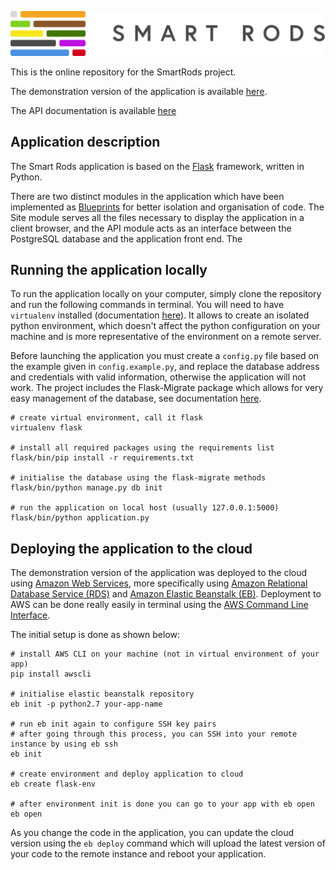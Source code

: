 ![## Smart Rods](./smartrods/static/img/logo-text.png) 

This is the online repository for the SmartRods project. 

The demonstration version of the application is available [here](http://app.smartrods.co.uk). 

The API documentation is available [here](http://pierreazalbert.github.io/smartrods)

## Application description

The Smart Rods application is based on the [Flask](http://flask.pocoo.org) framework, written in Python. 

There are two distinct modules in the application which have been implemented as [Blueprints](http://flask.pocoo.org/docs/0.12/blueprints/) for better isolation and organisation of code. The Site module serves all the files necessary to display the application in a client browser, and the API module acts as an interface between the PostgreSQL database and the application front end. The 


## Running the application locally

To run the application locally on your computer, simply clone the repository and run the following commands in terminal. You will need to have `virtualenv` installed (documentation [here](https://virtualenv.pypa.io/en/stable/)). It allows to create an isolated python environment, which doesn't affect the python configuration on your machine and is more representative of the environment on a remote server.

Before launching the application you must create a `config.py` file based on the example given in `config.example.py`, and replace the database address and credentials with valid information, otherwise the application will not work. The project includes the Flask-Migrate package which allows for very easy management of the database, see documentation [here](https://github.com/miguelgrinberg/flask-migrate/).


```
# create virtual environment, call it flask
virtualenv flask

# install all required packages using the requirements list
flask/bin/pip install -r requirements.txt

# initialise the database using the flask-migrate methods
flask/bin/python manage.py db init

# run the application on local host (usually 127.0.0.1:5000)
flask/bin/python application.py

```


## Deploying the application to the cloud

The demonstration version of the application was deployed to the cloud using [Amazon Web Services](https://aws.amazon.com), more specifically using [Amazon Relational Database Service (RDS)](https://aws.amazon.com/rds/?nc2=h_m1) and [Amazon Elastic Beanstalk (EB)](https://aws.amazon.com/elasticbeanstalk/?nc2=h_m1). Deployment to AWS can be done really easily in terminal using the [AWS Command Line Interface](https://aws.amazon.com/cli/).

The initial setup is done as shown below:

```
# install AWS CLI on your machine (not in virtual environment of your app)
pip install awscli

# initialise elastic beanstalk repository
eb init -p python2.7 your-app-name

# run eb init again to configure SSH key pairs
# after going through this process, you can SSH into your remote instance by using eb ssh
eb init 

# create environment and deploy application to cloud
eb create flask-env

# after environment init is done you can go to your app with eb open
eb open
```

As you change the code in the application, you can update the cloud version using the `eb deploy` command which will upload the latest version of your code to the remote instance and reboot your application.
